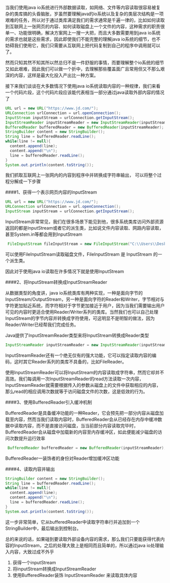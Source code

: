 当我们使用java io系统进行外部数据读取，如网络、文件等内容读取很容易被复杂的类库搞的头昏脑胀，岁虽然要理解java的io系统以及复杂的类层次结构是一项艰难的任务，所以对于通过类库满足我们的需求通常是千遍一律的，比如如何读取到互联网上一张网页的内容、如何读取磁盘上一个文件的内容，这种需求的职责很单一、功能很明确，解决方案网上一搜一大把，而且大多数需要用到java io系统的需求也就是这些需求，因此即使我们不能完整的理解java io系统的细节，也不妨碍我们使用它，我们只需要从互联网上把代码复制到自己的程序中调用就可以了。

然而只知其然不知其所以然总归不是一件舒服的事情，而要理解整个io系统的细节又如此艰难，因此我们可以做一个折中，去理解那些覆盖面广且常用但又不那么艰深的内容，这样是最大化投入产出比一种方案。

接下来我们谈谈在大多数情况下使用java io系统读取内容的一种规律，我们来看一个代码片段，这个代码片段应该能代表相当一部分通过java读取外部内容的情况了

```java
URL url = new URL("https://www.jd.com/");
URLConnection urlConnection = url.openConnection();
InputStream inputStream = urlConnection.getInputStream();
InputStreamReader inputStreamReader = new InputStreamReader(inputStream,"utf8");
BufferedReader bufferedReader = new BufferedReader(inputStreamReader);
StringBuilder content = new StringBuilder();
String line = bufferedReader.readLine();
while(line != null){
  content.append(line);
  content.append("\n");
  line = bufferedReader.readLine();
}
System.out.println(content.toString());
```

我们抓取互联网上一张网内的内容到程序中并转换成字符串输出， 可以将整个过程分解成一下步骤

####1、获得一个表示网页内容的InputStream

```java
URL url = new URL("https://www.jd.com/");
URLConnection urlConnection = url.openConnection();
InputStream inputStream = urlConnection.getInputStream();
```

InputStream非常常见，我们在很多场景下能见到他，很多系统类库访问外部资源返回的都是InputStream或者它的派生类，比如说文件内容读取、网路内容读取，甚至System.in等都会用到InputStream

```java
 FileInputStream fileInputStream = new FileInputStream("C:\\Users\\Desktop\\新建文本文档.txt");
```

可以使用FileInputStream读取磁盘文件，FileInputStream 是 InputStream 的一个派生类。

因此对于使用java io读取在许多情况下就是使用InputStream

####2、将InputStream转换成InputStreamReader

从数据类型的角度讲，java io系统类库有两种实现，一种是面向字节的InputStream/OutputStream，另一种是面向字符的Reader和Writer，字节相对与字符更加贴近系统，而字符相对于字节更加接近于用户，因为当我们需要输出用户可见的内容时更适合使用Reader/Writer系列的类库。当然我们也可以自己处理InputStream的字节内容并转换成字符使用，可这明显不是明智的做法，因为Reader/Writer已经帮我们完成任务。

Java提供了InputStreamReader类型来将InputStream转换成Reader类型

```java
InputStreamReader inputStreamReader = new InputStreamReader(inputStream,"utf8");
```

InputStreamReader还有一个绝无仅有的强大功能，它可以指定读取内容的编码，这时其它Reader系列的类库不具备的，比如FileReader。

使用InputStreamReader可以将InputStream的内容读取成字符串，然而它却并不高效。我们每调用一次InputStreamReader的read方法读取一次内容，InputStreamReader就需要根据传入的参数从磁盘上的文件中获取相应的内容，那么read的相应调用次数就等于访问磁盘文件的次数，这是低效的行为。

####3、使用BufferedReader引入缓冲机制

BufferedReader是具备缓冲功能的一种Reader，它会预先把一部分内容从磁盘加载至内容，然而当我们读取内容时，BufferedReader会从已经存在内存中缓冲数据中读取内容，而不是直接访问磁盘，当当前部分内容读取完毕时，BufferedReader会从磁盘中加载新的内容至内存缓冲区，如此便能减少磁盘的访问次数提升运行效率

```java
 BufferedReader bufferedReader = new BufferedReader(inputStreamReader);
```

BufferedReader一装饰者的身份对Reader增加缓冲区功能

####4、读取内容并输出

```java
StringBuilder content = new StringBuilder();
String line = bufferedReader.readLine();
while(line != null){
  content.append(line);
  content.append("\n");
  line = bufferedReader.readLine();
}
System.out.println(content.toString());
```
这一步非常简单，它从bufferedReader中读取字符串行并追加到一个StringBuilder中，最后输出到控制台。

总的来说的话，如果碰到要读取外部设备内容的需求，那么我们只要能获得代表内容的InputStream，之后的处理大致上是相同而且简单的，所以通过java io处理输入内容，大致过成不外乎

1. 获得一个inputStream
1. 将inputStream转换成InputStreamReader
1. 使用BufferedReader装饰 InputStreamReader 来读取具体内容

